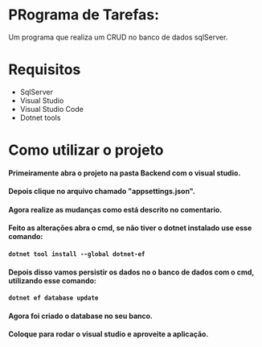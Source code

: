 # PRograma de Tarefas:
Um programa que realiza um CRUD no banco de dados sqlServer.


# Requisitos
* SqlServer
* Visual Studio
* Visual Studio Code
* Dotnet tools

# Como utilizar o projeto
<h4>Primeiramente abra o projeto na pasta Backend com o visual studio.<h4/>
<h4>Depois clique no arquivo chamado "appsettings.json".<h4/> 
<h4>Agora realize as mudanças como está descrito no comentario.<h4/> 
<h4>Feito as alterações abra o cmd, se não tiver o dotnet instalado use esse comando:<h4/> 
  
```dotnet tool install --global dotnet-ef ```
<h4>Depois disso vamos persistir os dados no o banco de dados com o cmd, utilizando esse comando:<h4/> 

```dotnet ef database update ```
<h4>Agora foi criado o database no seu banco.<h4/> 
<h4>Coloque para rodar o visual studio e aproveite a aplicação.<h4/> 
